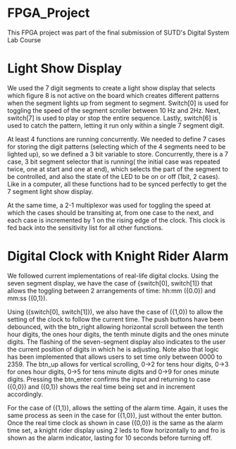 # FPGA_Project

This FPGA project was part of the final submission of SUTD's Digital System Lab Course

# Light Show Display

We used the 7 digit segments to create a light show display that selects which figure 8 is not active on the board which creates different patterns when the segment lights up from segment to segment. Switch[0] is used for toggling the speed of the segment scroller between 10 Hz and 2Hz. Next, switch[7] is used to play or stop the entire sequence. Lastly, switch[6] is used to catch the pattern, letting it run only within a single 7 segment digit.

At least 4 functions are running concurrently. We needed to define 7 cases for storing the digit patterns (selecting which of the 4 segments need to be lighted up), so we defined a 3 bit variable to store. Concurrently, there is a 7 case, 3 bit segment selector that is running( the initial case was repeated twice, one at start and one at end), which selects the part of the segment to be controlled, and also the state of the LED to be on or off (1bit, 2 cases). Like in a computer, all these functions had to be synced perfectly to get the 7 segment light show display.

At the same time, a 2-1 multiplexor was used for toggling the speed at which the cases should be transiting at, from one case to the next, and each case is incremented by 1 on the rising edge of the clock. This clock is fed back into the sensitivity list for all other functions.

# Digital Clock with Knight Rider Alarm

We followed current implementations of real-life digital clocks. Using the seven segment display, we have the case of {switch[0], switch[1]} that allows the toggling between 2 arrangements of time: hh:mm ({0.0}) and mm:ss ({0,1}). 

Using ({switch[0], switch[1]}), we also have the case of ({1,0}) to allow the setting of the clock to follow the current time. The push buttons have been debounced, with the btn_right allowing horizontal scroll between the tenth hour digits, the ones hour digits, the tenth minute digits and the ones minute digits. The flashing of the seven-segment display also indicates to the user the current position of digits in which he is adjusting. Note also that logic has been implemented that allows users to set time only between 0000 to 2359. The btn_up allows for vertical scrolling, 0->2 for tens hour digits, 0->3 for ones hour digits, 0->5 for tens minute digits and 0->9 for ones minute digits. Pressing the btn_enter confirms the input and returning to case ({0,0}) and ({0,1}) shows the real time being set and in increment accordingly. 

For the case of ({1,1}), allows the setting of the alarm time. Again, it uses the same process as seen in the case for ({1,0}), just without the enter button. Once the real time clock as shown in case ({0,0}) is the same as the alarm time set, a knight rider display using 2 leds to flow horizontally to and fro is shown as the alarm indicator, lasting for 10 seconds before turning off. 

